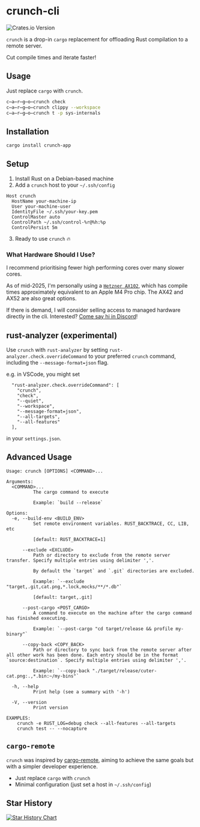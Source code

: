 # crunch-cli

![Crates.io Version](https://img.shields.io/crates/v/crunch-app)

`crunch` is a drop-in `cargo` replacement for offloading Rust compilation to a remote server.

Cut compile times and iterate faster!

## Usage

Just replace `cargo` with `crunch`.

```bash
c̶a̶r̶g̶o̶crunch check
c̶a̶r̶g̶o̶crunch clippy --workspace
c̶a̶r̶g̶o̶crunch t -p sys-internals
```

## Installation

```bash
cargo install crunch-app
```

## Setup

1. Install Rust on a Debian-based machine
2. Add a `crunch` host to your `~/.ssh/config`

```text
Host crunch
  HostName your-machine-ip
  User your-machine-user
  IdentityFile ~/.ssh/your-key.pem
  ControlMaster auto
  ControlPath ~/.ssh/control-%r@%h:%p
  ControlPersist 5m
```

3. Ready to use `crunch` 🔥

### What Hardware Should I Use?

I recommend prioritising fewer high performing cores over many slower cores.

As of mid-2025, I'm personally using a [`Hetzner AX102`](https://www.hetzner.com/dedicated-rootserver/ax102/), which has compile times approximately equivalent to an Apple M4 Pro chip. The AX42 and AX52 are also great options.

If there is demand, I will consider selling access to managed hardware directly in the cli. Interested? [Come say hi in Discord](https://discord.gg/pS5rvjZXzq)!

## rust-analyzer (experimental)

Use `crunch` with `rust-analyzer` by setting `rust-analyzer.check.overrideCommand` to your preferred `crunch` command, including the `--message-format=json` flag.

e.g. in VSCode, you might set

```text
  "rust-analyzer.check.overrideCommand": [
    "crunch",
    "check",
    "--quiet",
    "--workspace",
    "--message-format=json",
    "--all-targets",
    "--all-features"
  ],
```

in your `settings.json`.

## Advanced Usage

```
Usage: crunch [OPTIONS] <COMMAND>...

Arguments:
  <COMMAND>...
          The cargo command to execute

          Example: `build --release`

Options:
  -e, --build-env <BUILD_ENV>
          Set remote environment variables. RUST_BACKTRACE, CC, LIB, etc

          [default: RUST_BACKTRACE=1]

      --exclude <EXCLUDE>
          Path or directory to exclude from the remote server transfer. Specify multiple entries using delimiter ','.

          By default the `target` and `.git` directories are excluded.

          Example: `--exclude "target,.git,cat.png,*.lock,mocks/**/*.db"`

          [default: target,.git]

      --post-cargo <POST_CARGO>
          A command to execute on the machine after the cargo command has finished executing.

          Example: `--post-cargo "cd target/release && profile my-binary"`

      --copy-back <COPY_BACK>
          Path or directory to sync back from the remote server after all other work has been done. Each entry should be in the format `source:destination`. Specify multiple entries using delimiter ','.

          Example: `--copy-back "./target/release/cuter-cat.png:.,*.bin:~/my-bins"`

  -h, --help
          Print help (see a summary with '-h')

  -V, --version
          Print version

EXAMPLES:
    crunch -e RUST_LOG=debug check --all-features --all-targets
    crunch test -- --nocapture
```

## `cargo-remote`

`crunch` was inspired by [cargo-remote](https://github.com/sgeisler/cargo-remote), aiming to achieve the same goals but with a simpler developer experience.

- Just replace `cargo` with `crunch`
- Minimal configuration (just set a host in `~/.ssh/config`)

## Star History

[![Star History Chart](https://api.star-history.com/svg?repos=liamaharon/crunch-cli&type=Date)](https://www.star-history.com/#liamaharon/crunch-cli&Date)
